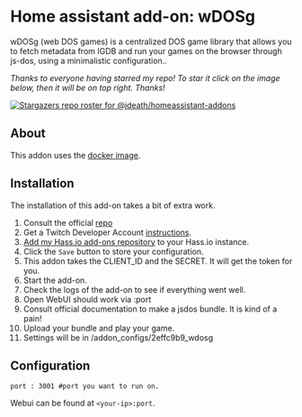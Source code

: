 # Home assistant add-on: wDOSg

wDOSg (web DOS games) is a centralized DOS game library that allows you to fetch metadata from IGDB and run your games on the browser through js-dos, using a minimalistic configuration..

_Thanks to everyone having starred my repo! To star it click on the image below, then it will be on top right. Thanks!_

[![Stargazers repo roster for @jdeath/homeassistant-addons](https://reporoster.com/stars/jdeath/homeassistant-addons)](https://github.com/jdeath/homeassistant-addons/stargazers)

## About

This addon uses the [docker image](https://github.com/SoulRaven80/wdosg).

## Installation

The installation of this add-on takes a bit of extra work.
1. Consult the official [repo](https://github.com/SoulRaven80/wdosg)
1. Get a Twitch Developer Account [instructions](https://api-docs.igdb.com/#account-creation).
1. [Add my Hass.io add-ons repository][repository] to your Hass.io instance.
1. Click the `Save` button to store your configuration.
1. This addon takes the CLIENT_ID and the SECRET. It will get the token for you.
1. Start the add-on.
1. Check the logs of the add-on to see if everything went well.
1. Open WebUI should work via <your-ip>:port
1. Consult official documentation to make a jsdos bundle. It is kind of a pain!
1. Upload your bundle and play your game.
1. Settings will be in /addon_configs/2effc9b9_wdosg
## Configuration

```
port : 3001 #port you want to run on.
```

Webui can be found at `<your-ip>:port`.

[repository]: https://github.com/jdeath/homeassistant-addons
